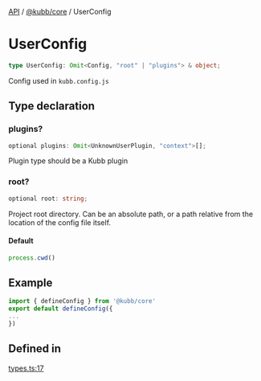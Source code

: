 [API](../../../packages.md) / [@kubb/core](../index.md) / UserConfig

# UserConfig

```ts
type UserConfig: Omit<Config, "root" | "plugins"> & object;
```

Config used in `kubb.config.js`

## Type declaration

### plugins?

```ts
optional plugins: Omit<UnknownUserPlugin, "context">[];
```

Plugin type should be a Kubb plugin

### root?

```ts
optional root: string;
```

Project root directory. Can be an absolute path, or a path relative from
the location of the config file itself.

#### Default

```ts
process.cwd()
```

## Example

```ts
import { defineConfig } from '@kubb/core'
export default defineConfig({
...
})
```

## Defined in

[types.ts:17](https://github.com/kubb-project/kubb/blob/41d5fcbd23d143293d72542efcb650e62fa3a210/packages/core/src/types.ts#L17)
